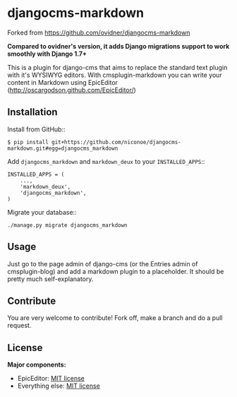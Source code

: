 djangocms-markdown
==================

Forked from https://github.com/ovidner/djangocms-markdown

**Compared to ovidner's version, it adds Django migrations support to work smoothly with Django 1.7+**

This is a plugin for django-cms that aims to replace the standard text plugin
with it's WYSIWYG editors. With cmsplugin-markdown you can write your content
in Markdown using EpicEditor (http://oscargodson.github.com/EpicEditor/)

Installation
------------

Install from GitHub::

    $ pip install git+https://github.com/niconoe/djangocms-markdown.git#egg=djangocms_markdown

Add ``djangocms_markdown`` and ``markdown_deux`` to your ``INSTALLED_APPS``::

    INSTALLED_APPS = (
        ...,
        'markdown_deux',
        'djangocms_markdown',
    )

Migrate your database::

    ./manage.py migrate djangocms_markdown

Usage
-----

Just go to the page admin of django-cms (or the Entries admin of
cmsplugin-blog) and add a markdown plugin to a placeholder. It should be pretty
much self-explanatory.

Contribute
----------

You are very welcome to contribute! Fork off, make a branch and do a pull request.

License
-------

**Major components:**

* EpicEditor: [MIT license](https://github.com/OscarGodson/EpicEditor/blob/develop/LICENSE)
* Everything else: [MIT license](https://github.com/ovidner/djangocms-markdown/blob/master/LICENSE)
